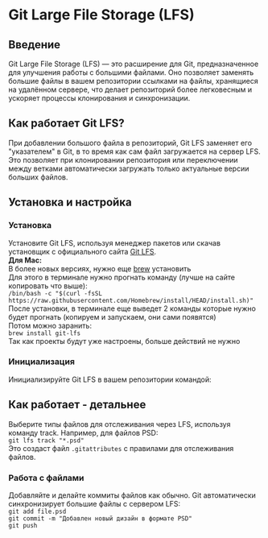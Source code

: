 # Git Large File Storage (LFS)

## Введение
Git Large File Storage (LFS) — это расширение для Git, предназначенное для улучшения работы с большими файлами. Оно позволяет заменять большие файлы в вашем репозитории ссылками на файлы, хранящиеся на удалённом сервере, что делает репозиторий более легковесным и ускоряет процессы клонирования и синхронизации.

## Как работает Git LFS?
При добавлении большого файла в репозиторий, Git LFS заменяет его "указателем" в Git, в то время как сам файл загружается на сервер LFS. Это позволяет при клонировании репозитория или переключении между ветками автоматически загружать только актуальные версии больших файлов.

## Установка и настройка

### Установка
Установите Git LFS, используя менеджер пакетов или скачав установщик с официального сайта [Git LFS](https://git-lfs.com).  
**Для Mac:**  
В более новых версиях, нужно еще [brew](https://brew.sh) установить  
Для этого в терминале нужно прогнать команду (лучше на сайте копировать что выше):  
`/bin/bash -c "$(curl -fsSL https://raw.githubusercontent.com/Homebrew/install/HEAD/install.sh)"`  
После установки, в терминале еще выведет 2 команды которые нужно будет прогнать (копируем и запускаем, они сами появятся)  
Потом можно заранить:  
`brew install git-lfs`  
Так как проекты будут уже настроены, больше действий не нужно  


### Инициализация
Инициализируйте Git LFS в вашем репозитории командой:

## Как работает - детальнее
Выберите типы файлов для отслеживания через LFS, используя команду track. Например, для файлов PSD:  
`git lfs track "*.psd"`  
Это создаст файл `.gitattributes` с правилами для отслеживания файлов.  

### Работа с файлами
Добавляйте и делайте коммиты файлов как обычно. Git автоматически синхронизирует большие файлы с сервером LFS:  
`git add file.psd`  
`git commit -m "Добавлен новый дизайн в формате PSD"`  
`git push`  




